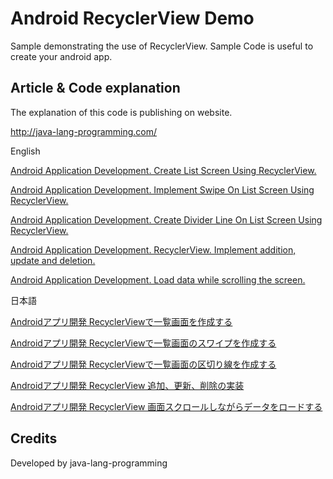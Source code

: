 Android RecyclerView Demo
===================================

Sample demonstrating the use of RecyclerView. 
Sample Code is useful to create your android app.

Article & Code explanation
------------
The explanation of this code is publishing on website.

http://java-lang-programming.com/

English

[Android Application Development. Create List Screen Using RecyclerView.](http://java-lang-programming.com/en/articles/17)

[Android Application Development. Implement Swipe On List Screen Using RecyclerView.](http://java-lang-programming.com/en/articles/18)

[Android Application Development. Create Divider Line On List Screen Using RecyclerView.](http://java-lang-programming.com/en/articles/19)

[Android Application Development. RecyclerView. Implement addition, update and deletion.](http://java-lang-programming.com/en/articles/65)

[Android Application Development. Load data while scrolling the screen.](http://java-lang-programming.com/en/articles/66)

日本語

[Androidアプリ開発 RecyclerViewで一覧画面を作成する](http://java-lang-programming.com/ja/articles/17)

[Androidアプリ開発 RecyclerViewで一覧画面のスワイプを作成する](http://java-lang-programming.com/ja/articles/18)

[Androidアプリ開発 RecyclerViewで一覧画面の区切り線を作成する](http://java-lang-programming.com/ja/articles/19)

[Androidアプリ開発 RecyclerView 追加、更新、削除の実装](http://java-lang-programming.com/ja/articles/65)

[Androidアプリ開発 RecyclerView 画面スクロールしながらデータをロードする](http://java-lang-programming.com/ja/articles/66)

Credits
------------
Developed by java-lang-programming
